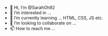 - 👋 Hi, I’m @SarahOh92
- 👀 I’m interested in ...
- 🌱 I’m currently learning ... HTML, CSS, JS etc.
- 💞️ I’m looking to collaborate on ...
- 📫 How to reach me ...

<!---
SarahOh92/SarahOh92 is a ✨ special ✨ repository because its `README.md` (this file) appears on your GitHub profile.
You can click the Preview link to take a look at your changes.
--->
